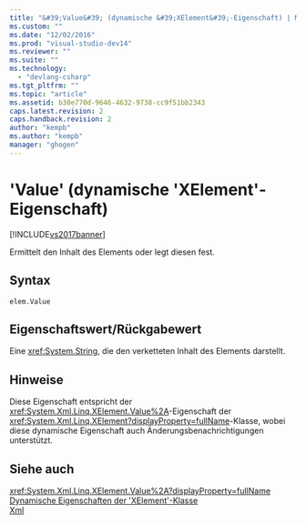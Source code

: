 ```yaml
---
title: "&#39;Value&#39; (dynamische &#39;XElement&#39;-Eigenschaft) | Microsoft Docs"
ms.custom: ""
ms.date: "12/02/2016"
ms.prod: "visual-studio-dev14"
ms.reviewer: ""
ms.suite: ""
ms.technology: 
  - "devlang-csharp"
ms.tgt_pltfrm: ""
ms.topic: "article"
ms.assetid: b30e770d-9646-4632-9738-cc9f51bb2343
caps.latest.revision: 2
caps.handback.revision: 2
author: "kempb"
ms.author: "kempb"
manager: "ghogen"
---
```

# &#39;Value&#39; (dynamische &#39;XElement&#39;-Eigenschaft)
[!INCLUDE[vs2017banner](../code-quality/includes/vs2017banner.md)]

Ermittelt den Inhalt des Elements oder legt diesen fest.  
  
## Syntax  
  
```  
elem.Value  
```  
  
## Eigenschaftswert\/Rückgabewert  
 Eine <xref:System.String>, die den verketteten Inhalt des Elements darstellt.  
  
## Hinweise  
 Diese Eigenschaft entspricht der <xref:System.Xml.Linq.XElement.Value%2A>\-Eigenschaft der <xref:System.Xml.Linq.XElement?displayProperty=fullName>\-Klasse, wobei diese dynamische Eigenschaft auch Änderungsbenachrichtigungen unterstützt.  
  
## Siehe auch  
 <xref:System.Xml.Linq.XElement.Value%2A?displayProperty=fullName>   
 [Dynamische Eigenschaften der 'XElement'\-Klasse](../designers/xelement-class-dynamic-properties.md)   
 [Xml](../designers/xml-xelement-dynamic-property.md)